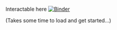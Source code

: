 Interactable here [![Binder](https://mybinder.org/badge_logo.svg)](https://mybinder.org/v2/gh/vitthalyp/M13/master?filepath=src%2FSageMath%2FPlayable_Puzzle.ipynb)

(Takes some time to load and get started...)
